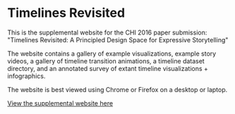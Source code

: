 # Timelines Revisited
This is the supplemental website for the CHI 2016 paper submission: "Timelines Revisited: A Principled Design Space for Expressive Storytelling"

The website contains a gallery of example visualizations, example story videos, a gallery of timeline transition animations, a timeline dataset directory, and an annotated survey of extant timeline visualizations + infographics.

The website is best viewed using Chrome or Firefox on a desktop or laptop. 

[View the supplemental website here](timelinesrevisited.github.io/supplemental/)
